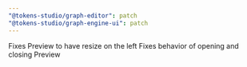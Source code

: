 ```yaml
---
"@tokens-studio/graph-editor": patch
"@tokens-studio/graph-engine-ui": patch
---
```


Fixes Preview to have resize on the left
Fixes behavior of opening and closing Preview

